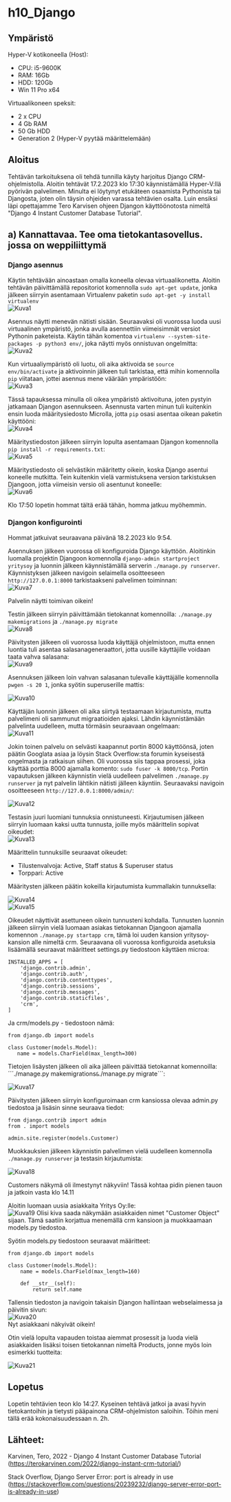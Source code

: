 # h10_Django


## Ympäristö

Hyper-V kotikoneella (Host):

- CPU: i5-9600K
- RAM: 16Gb
- HDD: 120Gb
- Win 11 Pro x64

Virtuaalikoneen speksit:

- 2 x CPU
- 4 Gb RAM
- 50 Gb HDD
- Generation 2 (Hyper-V pyytää määrittelemään)


## Aloitus 
Tehtävän tarkoituksena oli tehdä tunnilla käyty harjoitus Django CRM-ohjelmistolla. Aloitin tehtävät 17.2.2023 klo 17:30 käynnistämällä Hyper-V:llä pyörivän palvelimen. Minulta ei löytynyt etukäteen osaamista Pythonista tai Djangosta, joten olin täysin ohjeiden varassa tehtävien osalta. Luin ensiksi läpi opettajamme Tero Karvisen ohjeen Djangon käyttöönotosta nimeltä "Django 4 Instant Customer Database Tutorial".

## a) Kannattavaa. Tee oma tietokantasovellus. jossa on weppiliittymä


### Django asennus

Käytin tehtävään ainoastaan omalla koneella olevaa virtuaalikonetta. Aloitin tehtävän päivittämällä repositoriot komennolla ```sudo apt-get update```, jonka jälkeen siirryin asentamaan Virtualenv paketin ```sudo apt-get -y install virtualenv```</br>
![Kuva1](https://user-images.githubusercontent.com/122887740/219697917-2ff10854-3433-49de-add2-73d1a839d891.png)</br>

Asennus näytti menevän nätisti sisään. Seuraavaksi oli vuorossa luoda uusi virtuaalinen ympäristö, jonka avulla asennettiin viimeisimmät versiot Pythonin paketeista.
Käytin tähän komentoa ```virtualenv --system-site-packages -p python3 env/```, joka näytti myös onnistuvan ongelmitta: </br>
![Kuva2](https://user-images.githubusercontent.com/122887740/219698339-83e4a081-7e83-4a2b-a3b6-24d6653822c3.png) </br>


Kun virtuaaliympäristö oli luotu, oli aika aktivoida se ```source env/bin/activate``` ja aktivoinnin jälkeen tuli tarkistaa, että mihin komennolla ```pip``` viitataan, jottei asennus mene väärään ympäristöön:</br>
![Kuva3](https://user-images.githubusercontent.com/122887740/219699272-fdf00d95-77a8-4ceb-b3e6-a9916cc5e1cb.png)</br>

Tässä tapauksessa minulla oli oikea ympäristö aktivoituna, joten pystyin jatkamaan Djangon asennukseen. Asennusta varten minun tuli kuitenkin ensin luoda määritysiedosto Microlla, jotta ```pip``` osasi asentaa oikean paketin käyttööni:</br>
![Kuva4](https://user-images.githubusercontent.com/122887740/219700090-dd46dfcb-6a1a-470b-8d45-37467e6f5da7.png)</br>


Määritystiedoston jälkeen siirryin lopulta asentamaan Djangon komennolla ```pip install -r requirements.txt```: </br>
![Kuva5](https://user-images.githubusercontent.com/122887740/219700677-207a936f-74fc-4e9c-a4d9-a70d2a5e20d3.png) </br>


Määritystiedosto oli selvästikin määritetty oikein, koska Django asentui koneelle mutkitta. Tein kuitenkin vielä varmistuksena version tarkistuksen Djangoon, jotta viimeisin versio oli asentunut koneelle: </br>
![Kuva6](https://user-images.githubusercontent.com/122887740/219701006-987e45e8-47f7-44a1-adea-8216145ba787.png)


Klo 17:50 lopetin hommat tältä erää tähän, homma jatkuu myöhemmin.

### Djangon konfigurointi
Hommat jatkuivat seuraavana päivänä 18.2.2023 klo 9:54. </br>

Asennuksen jälkeen vuorossa oli konfiguroida Django käyttöön. Aloitinkin luomalla projektin Djangoon komennolla ```django-admin startproject yritysoy``` ja luonnin jälkeen käynnistämällä serverin ```./manage.py runserver```. Käynnistyksen jälkeen navigoin selaimella osoitteeseen ```http://127.0.0.1:8000``` tarkistaakseni palvelimen toiminnan: </br>
![Kuva7](https://user-images.githubusercontent.com/122887740/219849143-43621340-4eb1-4f47-b69c-6ee132684084.png)</br>


Palvelin näytti toimivan oikein!


Testin jälkeen siirryin päivittämään tietokannat komennoilla: ```./manage.py makemigrations``` ja ```./manage.py migrate``` </br>
![Kuva8](https://user-images.githubusercontent.com/122887740/219849345-f97e625a-a859-455b-b6fc-1dab39522f96.png) </br>


Päivitysten jälkeen oli vuorossa luoda käyttäjä ohjelmistoon, mutta ennen luontia tuli asentaa salasanageneraattori, jotta uusille käyttäjille voidaan taata vahva salasana: </br>
![Kuva9](https://user-images.githubusercontent.com/122887740/219849515-9ab83beb-384b-4d55-bb5e-e8498fd98dff.png) </br>


Asennuksen jälkeen loin vahvan salasanan tulevalle käyttäjälle komennolla ```pwgen -s 20 1```, jonka syötin superuserille mattis: </br>

![Kuva10](https://user-images.githubusercontent.com/122887740/219849706-b0be400c-6896-4134-a2cc-7f77b7357627.png) </br>

Käyttäjän luonnin jälkeen oli aika siirtyä testaamaan kirjautumista, mutta palvelimeni oli sammunut migraatioiden ajaksi. Lähdin käynnistämään palvelinta uudelleen, mutta törmäsin seuraavaan ongelmaan: </br>
![Kuva11](https://user-images.githubusercontent.com/122887740/219849873-d78004ba-6489-425f-ac44-ec39e5dd4b76.png) </br>


Jokin toinen palvelu on selvästi kaapannut portin 8000 käyttöönsä, joten päätin Googlata asiaa ja löysin Stack Overflow:sta forumin kyseisestä ongelmasta ja ratkaisun siihen. Oli vuorossa siis tappaa prosessi, joka käyttää porttia 8000 ajamalla komento: ```sudo fuser -k 8000/tcp```. Portin vapautuksen jälkeen käynnistin vielä uudelleen palvelimen ```./manage.py runserver``` ja nyt palvelin lähtikin nätisti jälleen käyntiin. Seuraavaksi navigoin osoitteeseen ```http://127.0.0.1:8000/admin/```: </br>

![Kuva12](https://user-images.githubusercontent.com/122887740/219850082-4e17e9f6-b7ae-43f6-922a-a2f752b48178.png) </br>

Testasin juuri luomiani tunnuksia onnistuneesti. Kirjautumisen jälkeen siirryin luomaan kaksi uutta tunnusta, joille myös määrittelin sopivat oikeudet: </br>
![Kuva13](https://user-images.githubusercontent.com/122887740/219850272-5162123a-2fa2-4102-849d-ce1d957f2a38.png)</br>

Määrittelin tunnuksille seuraavat oikeudet: </br>
- Tilustenvalvoja: Active, Staff status & Superuser status
- Torppari: Active


Määritysten jälkeen päätin kokeilla kirjautumista kummallakin tunnuksella: </br>


![Kuva14](https://user-images.githubusercontent.com/122887740/219850449-63c8d50a-8fed-4bdf-89e8-ed601b154da2.png) </br>
![Kuva15](https://user-images.githubusercontent.com/122887740/219850480-0bdf23d3-c915-4779-8f90-5bc4c53d887c.png) </br>

Oikeudet näyttivät asettuneen oikein tunnusteni kohdalla. Tunnusten luonnin jälkeen siirryin vielä luomaan asiakas tietokannan Djangoon ajamalla komennon ```./manage.py startapp crm```, tämä loi uuden kansion yritysoy-kansion alle nimeltä crm. Seuraavana oli vuorossa konfiguroida asetuksia lisäämällä seuraavat määritteet settings.py tiedostoon käyttäen microa: </br>
```
INSTALLED_APPS = [
    'django.contrib.admin',
    'django.contrib.auth',
    'django.contrib.contenttypes',
    'django.contrib.sessions',
    'django.contrib.messages',
    'django.contrib.staticfiles',
    'crm',
]
```
Ja crm/models.py - tiedostoon nämä: </br>

```
from django.db import models

class Customer(models.Model):
   name = models.CharField(max_length=300)
```


Tietojen lisäysten jälkeen oli aika jälleen päivittää tietokannat komennoilla: ´´´./manage.py makemigrations``` & ```./manage.py migrate```: </br>

![Kuva17](https://user-images.githubusercontent.com/122887740/219851095-8cf6216b-ffc1-47cf-9968-41d2ea6023ce.png) </br>



Päivitysten jälkeen siirryin konfiguroimaan crm kansiossa olevaa admin.py tiedostoa ja lisäsin sinne seuraava tiedot: </br>
```
from django.contrib import admin
from . import models

admin.site.register(models.Customer)
```

Muokkauksien jälkeen käynnistin palvelimen vielä uudelleen komennolla ```./manage.py runserver``` ja testasin kirjautumista: </br>

![Kuva18](https://user-images.githubusercontent.com/122887740/219851139-6966cb08-69e1-44a6-bd49-c82d9968e408.png)

Customers näkymä oli ilmestynyt näkyviin! Tässä kohtaa pidin pienen tauon ja jatkoin vasta klo 14.11


Aloitin luomaan uusia asiakkaita Yritys Oy:lle: </br>
![Kuva19](https://user-images.githubusercontent.com/122887740/219865081-1725ffd3-4f0a-42b9-b267-1cde6d8063ed.png)
Olisi kiva saada näkymään asiakkaiden nimet "Customer Object" sijaan. Tämä saatiin korjattua menemällä crm kansioon ja muokkaamaan models.py tiedostoa.

Syötin models.py tiedostoon seuraavat määritteet: </br>
```
from django.db import models

class Customer(models.Model):
    name = models.CharField(max_length=160)

    def __str__(self):
        return self.name
```

Tallensin tiedoston ja navigoin takaisin Djangon hallintaan webselaimessa ja päivitin sivun: </br>
![Kuva20](https://user-images.githubusercontent.com/122887740/219865238-f5db890a-b436-4fe8-a7f1-be858f6d9927.png) </br>
Nyt asiakkaani näkyivät oikein!

Otin vielä lopulta vapauden toistaa aiemmat prosessit ja luoda vielä asiakkaiden lisäksi toisen tietokannan nimeltä Products, jonne myös loin esimerkki tuotteita: </br>

![Kuva21](https://user-images.githubusercontent.com/122887740/219865517-29e14f76-53fa-41eb-86c7-5fbe6b20ff11.png)</br>


## Lopetus
Lopetin tehtävien teon klo 14:27. Kyseinen tehtävä jatkoi ja avasi hyvin tietokantoihin ja tietysti pääpainona CRM-ohjelmiston saloihin. Töihin meni tällä erää kokonaisuudessaan n. 2h.

## Lähteet:
Karvinen, Tero, 2022 - Django 4 Instant Customer Database Tutorial (https://terokarvinen.com/2022/django-instant-crm-tutorial/)

Stack Overflow, Django Server Error: port is already in use (https://stackoverflow.com/questions/20239232/django-server-error-port-is-already-in-use)
